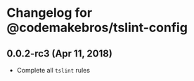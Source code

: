 # Changelog for @codemakebros/tslint-config

## 0.0.2-rc3 (Apr 11, 2018)

* Complete all `tslint` rules
